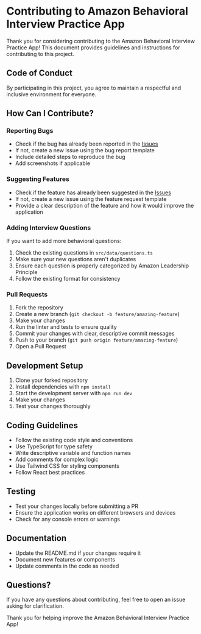 # Contributing to Amazon Behavioral Interview Practice App

Thank you for considering contributing to the Amazon Behavioral Interview Practice App! This document provides guidelines and instructions for contributing to this project.

## Code of Conduct

By participating in this project, you agree to maintain a respectful and inclusive environment for everyone.

## How Can I Contribute?

### Reporting Bugs

- Check if the bug has already been reported in the [Issues](https://github.com/yourusername/amazon-interview-practice/issues)
- If not, create a new issue using the bug report template
- Include detailed steps to reproduce the bug
- Add screenshots if applicable

### Suggesting Features

- Check if the feature has already been suggested in the [Issues](https://github.com/yourusername/amazon-interview-practice/issues)
- If not, create a new issue using the feature request template
- Provide a clear description of the feature and how it would improve the application

### Adding Interview Questions

If you want to add more behavioral questions:

1. Check the existing questions in `src/data/questions.ts`
2. Make sure your new questions aren't duplicates
3. Ensure each question is properly categorized by Amazon Leadership Principle
4. Follow the existing format for consistency

### Pull Requests

1. Fork the repository
2. Create a new branch (`git checkout -b feature/amazing-feature`)
3. Make your changes
4. Run the linter and tests to ensure quality
5. Commit your changes with clear, descriptive commit messages
6. Push to your branch (`git push origin feature/amazing-feature`)
7. Open a Pull Request

## Development Setup

1. Clone your forked repository
2. Install dependencies with `npm install`
3. Start the development server with `npm run dev`
4. Make your changes
5. Test your changes thoroughly

## Coding Guidelines

- Follow the existing code style and conventions
- Use TypeScript for type safety
- Write descriptive variable and function names
- Add comments for complex logic
- Use Tailwind CSS for styling components
- Follow React best practices

## Testing

- Test your changes locally before submitting a PR
- Ensure the application works on different browsers and devices
- Check for any console errors or warnings

## Documentation

- Update the README.md if your changes require it
- Document new features or components
- Update comments in the code as needed

## Questions?

If you have any questions about contributing, feel free to open an issue asking for clarification.

Thank you for helping improve the Amazon Behavioral Interview Practice App! 